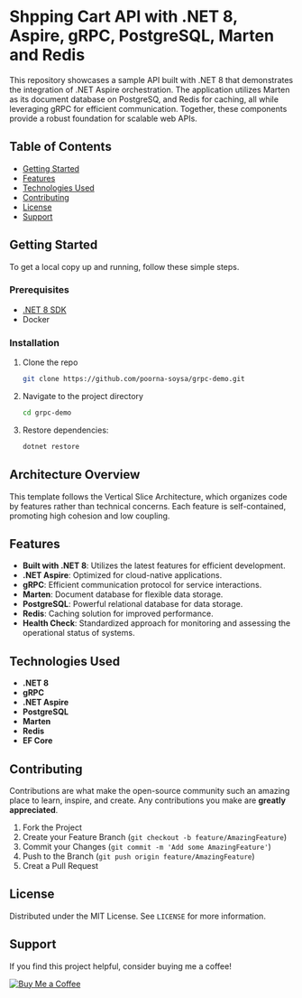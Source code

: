 # Shpping Cart API with .NET 8, Aspire, gRPC, PostgreSQL, Marten and Redis


This repository showcases a sample API built with .NET 8 that demonstrates the integration of .NET Aspire orchestration. The application utilizes Marten as its document database on PostgreSQ, and Redis for caching, all while leveraging gRPC for efficient communication. Together, these components provide a robust foundation for scalable web APIs.

## Table of Contents

- [Getting Started](#getting-started)
- [Features](#features)
- [Technologies Used](#technologies-used)
- [Contributing](#contributing)
- [License](#license)
- [Support](#support)

## Getting Started

To get a local copy up and running, follow these simple steps.

### Prerequisites

- [.NET 8 SDK](https://dotnet.microsoft.com/download/dotnet/8.0)
- Docker

### Installation

1. Clone the repo
   ```sh
   git clone https://github.com/poorna-soysa/grpc-demo.git
   ```
2. Navigate to the project directory
   ```sh
   cd grpc-demo
   ```
3. Restore dependencies:
   ```sh
   dotnet restore
   ```

## Architecture Overview

This template follows the Vertical Slice Architecture, which organizes code by features rather than technical concerns. Each feature is self-contained, promoting high cohesion and low coupling.

## Features

- **Built with .NET 8**: Utilizes the latest features for efficient development.
- **.NET Aspire**: Optimized for cloud-native applications.
- **gRPC**:  Efficient communication protocol for service interactions.
- **Marten**: Document database for flexible data storage.
- **PostgreSQL**: Powerful relational database for data storage.
- **Redis**: Caching solution for improved performance.
- **Health Check**: Standardized approach for monitoring and assessing the operational status of systems.

## Technologies Used

- **.NET 8**
- **gRPC**
- **.NET Aspire**
- **PostgreSQL**
- **Marten**
- **Redis**
- **EF Core**

## Contributing

Contributions are what make the open-source community such an amazing place to learn, inspire, and create. Any contributions you make are **greatly appreciated**.

1. Fork the Project
2. Create your Feature Branch (`git checkout -b feature/AmazingFeature`)
3. Commit your Changes (`git commit -m 'Add some AmazingFeature'`)
4. Push to the Branch (`git push origin feature/AmazingFeature`)
5. Creat a Pull Request

## License

Distributed under the MIT License. See `LICENSE` for more information.

## Support

If you find this project helpful, consider buying me a coffee!

[![Buy Me a Coffee](https://www.buymeacoffee.com/assets/img/custom_images/orange_img.png)](https://www.buymeacoffee.com/poorna.soysa)
```
